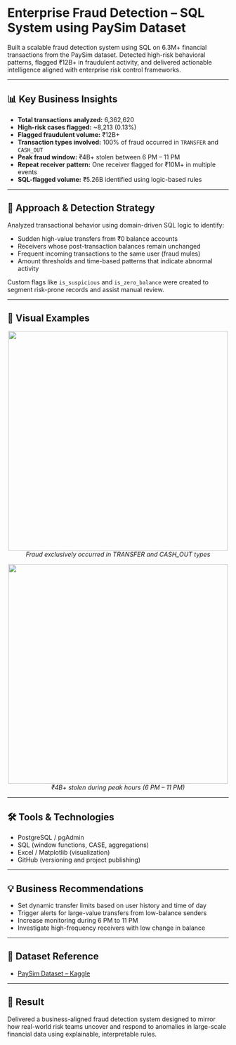 # Enterprise Fraud Detection – SQL System using PaySim Dataset

Built a scalable fraud detection system using SQL on 6.3M+ financial transactions from the PaySim dataset. Detected high-risk behavioral patterns, flagged ₹12B+ in fraudulent activity, and delivered actionable intelligence aligned with enterprise risk control frameworks.

---

## 📊 Key Business Insights

- **Total transactions analyzed:** 6,362,620
- **High-risk cases flagged:** ~8,213 (0.13%)
- **Flagged fraudulent volume:** ₹12B+
- **Transaction types involved:** 100% of fraud occurred in `TRANSFER` and `CASH_OUT`
- **Peak fraud window:** ₹4B+ stolen between 6 PM – 11 PM
- **Repeat receiver pattern:** One receiver flagged for ₹10M+ in multiple events
- **SQL-flagged volume:** ₹5.26B identified using logic-based rules

---

## 🧠 Approach & Detection Strategy

Analyzed transactional behavior using domain-driven SQL logic to identify:

- Sudden high-value transfers from ₹0 balance accounts
- Receivers whose post-transaction balances remain unchanged
- Frequent incoming transactions to the same user (fraud mules)
- Amount thresholds and time-based patterns that indicate abnormal activity

Custom flags like `is_suspicious` and `is_zero_balance` were created to segment risk-prone records and assist manual review.

---

## 📸 Visual Examples

<p align="center">
  <img src="screenshots/fraud_by_type.png" width="500"/>
  <br><em>Fraud exclusively occurred in TRANSFER and CASH_OUT types</em>
</p>

<p align="center">
  <img src="screenshots/hourly_fraud_distribution.png" width="500"/>
  <br><em>₹4B+ stolen during peak hours (6 PM – 11 PM)</em>
</p>

---


## 🛠 Tools & Technologies

- PostgreSQL / pgAdmin
- SQL (window functions, CASE, aggregations)
- Excel / Matplotlib (visualization)
- GitHub (versioning and project publishing)

---

## 💡 Business Recommendations

- Set dynamic transfer limits based on user history and time of day  
- Trigger alerts for large-value transfers from low-balance senders  
- Increase monitoring during 6 PM to 11 PM  
- Investigate high-frequency receivers with low change in balance

---



## 📁 Dataset Reference

- [PaySim Dataset – Kaggle](https://www.kaggle.com/datasets/ntnu-testimon/paysim1)

---

## 🔎 Result

Delivered a business-aligned fraud detection system designed to mirror how real-world risk teams uncover and respond to anomalies in large-scale financial data using explainable, interpretable rules.




